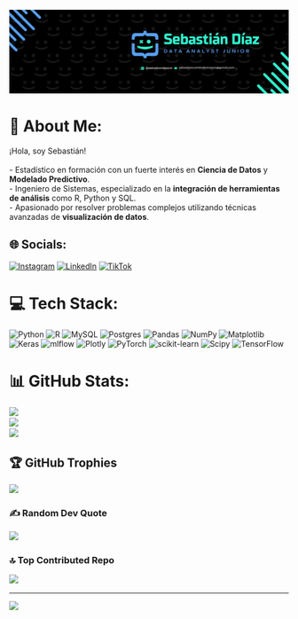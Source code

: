 ![Portada](Banner%20para%20Linkedin%20desarrollador%20web%20moderno%20azul%20verde.jpg)

# 💫 About Me:
 ¡Hola, soy Sebastián!<br><br>- Estadístico en formación con un fuerte interés en **Ciencia de Datos** y **Modelado Predictivo**.<br>- Ingeniero de Sistemas, especializado en la **integración de herramientas de análisis** como R, Python y SQL.<br>- Apasionado por resolver problemas complejos utilizando técnicas avanzadas de **visualización de datos**.<br>

## 🌐 Socials:
[![Instagram](https://img.shields.io/badge/Instagram-%23E4405F.svg?logo=Instagram&logoColor=white)](https://instagram.com/sebastiandiazcol) [![LinkedIn](https://img.shields.io/badge/LinkedIn-%230077B5.svg?logo=linkedin&logoColor=white)](https://linkedin.com/in/sebastiandiazcol) [![TikTok](https://img.shields.io/badge/TikTok-%23000000.svg?logo=TikTok&logoColor=white)](https://tiktok.com/@sebastiandiazcol) 

# 💻 Tech Stack:
![Python](https://img.shields.io/badge/python-3670A0?style=for-the-badge&logo=python&logoColor=ffdd54) ![R](https://img.shields.io/badge/r-%23276DC3.svg?style=for-the-badge&logo=r&logoColor=white) ![MySQL](https://img.shields.io/badge/mysql-4479A1.svg?style=for-the-badge&logo=mysql&logoColor=white) ![Postgres](https://img.shields.io/badge/postgres-%23316192.svg?style=for-the-badge&logo=postgresql&logoColor=white) ![Pandas](https://img.shields.io/badge/pandas-%23150458.svg?style=for-the-badge&logo=pandas&logoColor=white) ![NumPy](https://img.shields.io/badge/numpy-%23013243.svg?style=for-the-badge&logo=numpy&logoColor=white) ![Matplotlib](https://img.shields.io/badge/Matplotlib-%23ffffff.svg?style=for-the-badge&logo=Matplotlib&logoColor=black) ![Keras](https://img.shields.io/badge/Keras-%23D00000.svg?style=for-the-badge&logo=Keras&logoColor=white) ![mlflow](https://img.shields.io/badge/mlflow-%23d9ead3.svg?style=for-the-badge&logo=numpy&logoColor=blue) ![Plotly](https://img.shields.io/badge/Plotly-%233F4F75.svg?style=for-the-badge&logo=plotly&logoColor=white) ![PyTorch](https://img.shields.io/badge/PyTorch-%23EE4C2C.svg?style=for-the-badge&logo=PyTorch&logoColor=white) ![scikit-learn](https://img.shields.io/badge/scikit--learn-%23F7931E.svg?style=for-the-badge&logo=scikit-learn&logoColor=white) ![Scipy](https://img.shields.io/badge/SciPy-%230C55A5.svg?style=for-the-badge&logo=scipy&logoColor=%white) ![TensorFlow](https://img.shields.io/badge/TensorFlow-%23FF6F00.svg?style=for-the-badge&logo=TensorFlow&logoColor=white)
# 📊 GitHub Stats:
![](https://github-readme-stats.vercel.app/api?username=sebastiandiazcol&theme=dark&hide_border=false&include_all_commits=false&count_private=false)<br/>
![](https://github-readme-streak-stats.herokuapp.com/?user=sebastiandiazcol&theme=dark&hide_border=false)<br/>
![](https://github-readme-stats.vercel.app/api/top-langs/?username=sebastiandiazcol&theme=dark&hide_border=false&include_all_commits=false&count_private=false&layout=compact)

## 🏆 GitHub Trophies
![](https://github-profile-trophy.vercel.app/?username=sebastiandiazcol&theme=radical&no-frame=false&no-bg=true&margin-w=4)

### ✍️ Random Dev Quote
![](https://quotes-github-readme.vercel.app/api?type=horizontal&theme=radical)

### 🔝 Top Contributed Repo
![](https://github-contributor-stats.vercel.app/api?username=sebastiandiazcol&limit=5&theme=dark&combine_all_yearly_contributions=true)

---
[![](https://visitcount.itsvg.in/api?id=sebastiandiazcol&icon=0&color=0)](https://visitcount.itsvg.in)

<!-- Proudly created with GPRM ( https://gprm.itsvg.in ) -->
 
